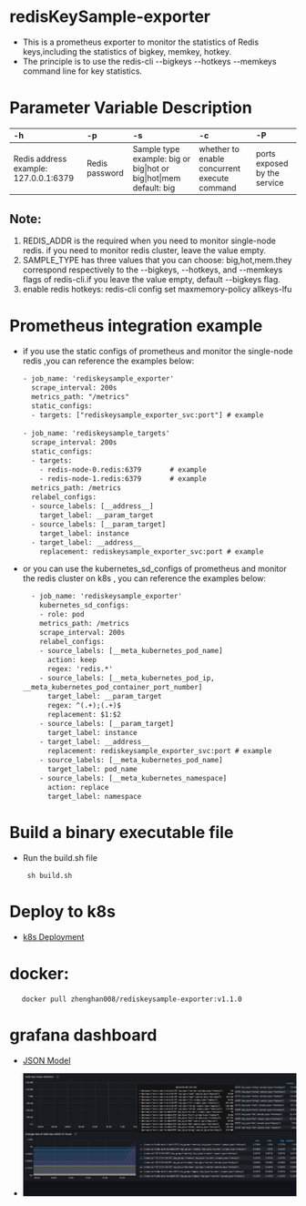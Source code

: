 # redisKeySample-exporter
  - This is a prometheus exporter to monitor the statistics of Redis keys,including the statistics of bigkey, memkey, hotkey.
  - The principle is to use the redis-cli --bigkeys --hotkeys --memkeys command line for key statistics.
# Parameter Variable Description
| -h | -p | -s                                                                  | -c  | -P|
|:---- | :----|:--------------------------------------------------------------------|:----|:----|
| Redis address example: 127.0.0.1:6379  | Redis password   | Sample type example: big or big\|hot or big\|hot\|mem  default: big |whether to enable concurrent execute command|ports exposed by the service|
## Note:
1. REDIS_ADDR is the required when you need to monitor single-node redis. if you need to monitor redis cluster, leave the value empty.
2. SAMPLE_TYPE has three values that you can choose: big,hot,mem.they correspond respectively to the --bigkeys, --hotkeys, and --memkeys flags of redis-cli.if you leave the value empty, default --bigkeys flag.
3. enable redis hotkeys: redis-cli config set maxmemory-policy allkeys-lfu
# Prometheus integration example
- if you use the static configs of prometheus and monitor the single-node redis ,you can reference the examples below:

      - job_name: 'rediskeysample_exporter'
        scrape_interval: 200s
        metrics_path: "/metrics"
        static_configs:
        - targets: ["rediskeysample_exporter_svc:port"] # example
      
      - job_name: 'rediskeysample_targets'
        scrape_interval: 200s
        static_configs:
        - targets:
          - redis-node-0.redis:6379       # example
          - redis-node-1.redis:6379       # example
        metrics_path: /metrics
        relabel_configs:
        - source_labels: [__address__]
          target_label: __param_target
        - source_labels: [__param_target]
          target_label: instance
        - target_label: __address__
          replacement: rediskeysample_exporter_svc:port # example



- or you can use the kubernetes_sd_configs of prometheus and monitor the redis cluster on k8s , you can reference the examples below:

        - job_name: 'rediskeysample_exporter'
          kubernetes_sd_configs:
          - role: pod
          metrics_path: /metrics
          scrape_interval: 200s
          relabel_configs:
          - source_labels: [__meta_kubernetes_pod_name]
            action: keep
            regex: 'redis.*'
          - source_labels: [__meta_kubernetes_pod_ip, __meta_kubernetes_pod_container_port_number]
            target_label: __param_target
            regex: ^(.+);(.+)$
            replacement: $1:$2
          - source_labels: [__param_target]
            target_label: instance
          - target_label: __address__
            replacement: rediskeysample_exporter_svc:port # example
          - source_labels: [__meta_kubernetes_pod_name]
            target_label: pod_name
          - source_labels: [__meta_kubernetes_namespace]
            action: replace
            target_label: namespace


# Build a binary executable file
-  Run the build.sh file

        sh build.sh

# Deploy to k8s
- [k8s Deployment](redisKeySample-exporter.yaml)

# docker:
       docker pull zhenghan008/rediskeysample-exporter:v1.1.0

# grafana dashboard
- [JSON Model](./Redis-Key-Statistics-grafana-dashboard.json)


- ![grafana dashboard example](./redis-key.png)